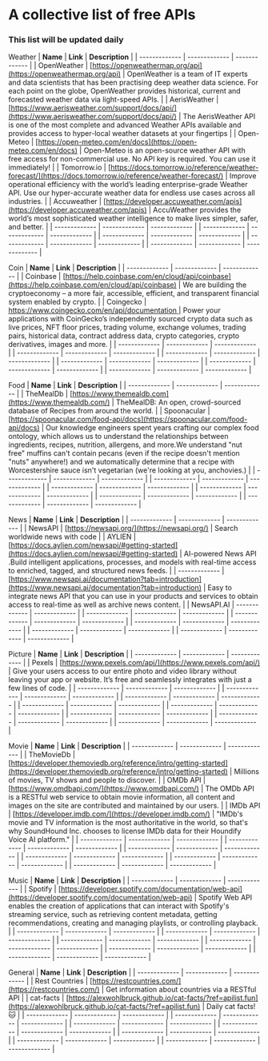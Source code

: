 # A collective list of free APIs

### This list will be updated daily

Weather
| **Name**  | **Link** | **Description** |
| ------------- | ------------- | ------------- |
| OpenWeather | [https://openweathermap.org/api](https://openweathermap.org/api) | OpenWeather is a team of IT experts and data scientists that has been practising deep weather data science. For each point on the globe, OpenWeather provides historical, current and forecasted weather data via light-speed APIs. |
| AerisWeather | [https://www.aerisweather.com/support/docs/api/](https://www.aerisweather.com/support/docs/api/) | The AerisWeather API is one of the most complete and advanced Weather APIs available and provides access to hyper-local weather datasets at your fingertips |
| Open-Meteo | [https://open-meteo.com/en/docs](https://open-meteo.com/en/docs) | Open-Meteo is an open-source weather API with free access for non-commercial use. No API key is required. You can use it immediately! |
| Tomorrow.io | [https://docs.tomorrow.io/reference/weather-forecast/](https://docs.tomorrow.io/reference/weather-forecast/) | Improve operational efficiency with the world’s leading enterprise-grade Weather API. Use our hyper-accurate weather data for endless use cases across all industries. |
| Accuweather | [https://developer.accuweather.com/apis](https://developer.accuweather.com/apis) | AccuWeather provides the world’s most sophisticated weather intelligence to make lives simpler, safer, and better. |
| ------------- | ------------- | ------------- |
| ------------- | ------------- | ------------- |
| ------------- | ------------- | ------------- |
| ------------- | ------------- | ------------- |
| ------------- | ------------- | ------------- |

Coin
| **Name**  | **Link** | **Description** |
| ------------- | ------------- | ------------- |
| Coinbase |  [https://help.coinbase.com/en/cloud/api/coinbase](https://help.coinbase.com/en/cloud/api/coinbase) | We are building the cryptoeconomy – a more fair, accessible, efficient, and transparent financial system enabled by crypto. |
| Coingecko | [ https://www.coingecko.com/en/api/documentation ](https://www.coingecko.com/en/api/documentation) | Power your applications with CoinGecko’s independently sourced crypto data such as live prices, NFT floor prices, trading volume, exchange volumes, trading pairs, historical data, contract address data, crypto categories, crypto derivatives, images and more. |
| ------------- | ------------- | ------------- |
| ------------- | ------------- | ------------- |
| ------------- | ------------- | ------------- |
| ------------- | ------------- | ------------- |
| ------------- | ------------- | ------------- |
| ------------- | ------------- | ------------- |


Food
| **Name**  | **Link** | **Description** |
| ------------- | ------------- | ------------- |
| TheMealDb | [https://www.themealdb.com](https://www.themealdb.com/) | TheMealDB: An open, crowd-sourced database of Recipes from around the world. |
| Spoonacular | [https://spoonacular.com/food-api/docs](https://spoonacular.com/food-api/docs) | Our knowledge engineers spent years crafting our complex food ontology, which allows us to understand the relationships between ingredients, recipes, nutrition, allergens, and more.We understand "nut free" muffins can't contain pecans (even if the recipe doesn't mention "nuts" anywhere!) and we automatically determine that a recipe with Worcestershire sauce isn't vegetarian (we're looking at you, anchovies.) |
| ------------- | ------------- | ------------- |
| ------------- | ------------- | ------------- |
| ------------- | ------------- | ------------- |
| ------------- | ------------- | ------------- |
| ------------- | ------------- | ------------- |
| ------------- | ------------- | ------------- |

News
| **Name**  | **Link** | **Description** |
| ------------- | ------------- | ------------- |
| NewsAPI | [https://newsapi.org/](https://newsapi.org/) | Search worldwide news with code |
|  AYLIEN | [https://docs.aylien.com/newsapi/#getting-started](https://docs.aylien.com/newsapi/#getting-started) | AI-powered News API .Build intelligent applications, processes, and models with real-time access to enriched, tagged, and structured news feeds. |
| ------------- | [https://www.newsapi.ai/documentation?tab=introduction](https://www.newsapi.ai/documentation?tab=introduction) | Easy to integrate news API that you can use in your products and services to obtain access to real-time as well as archive news content. |
| NewsAPI.AI | ------------- | ------------- |
| ------------- | ------------- | ------------- |
| ------------- | ------------- | ------------- |
| ------------- | ------------- | ------------- |
| ------------- | ------------- | ------------- |
| ------------- | ------------- | ------------- |

Picture
| **Name**  | **Link** | **Description** |
| ------------- | ------------- | ------------- |
| Pexels | [https://www.pexels.com/api/](https://www.pexels.com/api/) | Give your users access to our entire photo and video library without leaving your app or website. It’s free and seamlessly integrates with just a few lines of code. |
| ------------- | ------------- | ------------- |
| ------------- | ------------- | ------------- |
| ------------- | ------------- | ------------- |
| ------------- | ------------- | ------------- |
| ------------- | ------------- | ------------- |
| ------------- | ------------- | ------------- |
| ------------- | ------------- | ------------- |
| ------------- | ------------- | ------------- |


Movie
| **Name**  | **Link** | **Description** |
| ------------- | ------------- | ------------- |
| TheMovieDb | [https://developer.themoviedb.org/reference/intro/getting-started](https://developer.themoviedb.org/reference/intro/getting-started) | Millions of movies, TV shows and people to discover. |
| OMDb API | [https://www.omdbapi.com/](https://www.omdbapi.com/) | The OMDb API is a RESTful web service to obtain movie information, all content and images on the site are contributed and maintained by our users. |
| IMDb API | [https://developer.imdb.com/](https://developer.imdb.com/) | "IMDb's movie and TV information is the most authoritative in the world, so that's why SoundHound Inc. chooses to license IMDb data for their Houndify Voice AI platform." |
| ------------- | ------------- | ------------- |
| ------------- | ------------- | ------------- |
| ------------- | ------------- | ------------- |
| ------------- | ------------- | ------------- |
| ------------- | ------------- | ------------- |
| ------------- | ------------- | ------------- |

Music
| **Name**  | **Link** | **Description** |
| ------------- | ------------- | ------------- |
| Spotify |  [https://developer.spotify.com/documentation/web-api](https://developer.spotify.com/documentation/web-api) | Spotify Web API enables the creation of applications that can interact with Spotify's streaming service, such as retrieving content metadata, getting recommendations, creating and managing playlists, or controlling playback. |
| ------------- | ------------- | ------------- |
| ------------- | ------------- | ------------- |
| ------------- | ------------- | ------------- |
| ------------- | ------------- | ------------- |
| ------------- | ------------- | ------------- |
| ------------- | ------------- | ------------- |


General
| **Name**  | **Link** | **Description** |
| ------------- | ------------- | ------------- |
| Rest Countries | [https://restcountries.com/](https://restcountries.com/) | Get information about countries via a RESTful API |
| cat-facts | [https://alexwohlbruck.github.io/cat-facts/?ref=apilist.fun](https://alexwohlbruck.github.io/cat-facts/?ref=apilist.fun) | Daily cat facts! 🐱 |
| ------------- | ------------- | ------------- |
| ------------- | ------------- | ------------- |
| ------------- | ------------- | ------------- |
| ------------- | ------------- | ------------- |
| ------------- | ------------- | ------------- |
| ------------- | ------------- | ------------- |
| ------------- | ------------- | ------------- |
